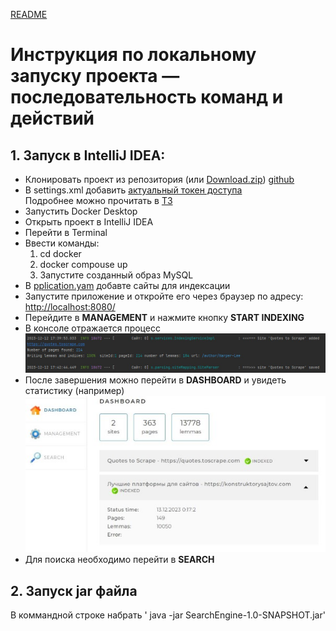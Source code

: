 [README](../README.md)  
# Инструкция по локальному запуску проекта — последовательность команд и действий
## 1. Запуск в IntelliJ IDEA:
* Клонировать проект из репозитория (или [Download.zip](https://github.com/kolchenkoav/graduate-work-site-search-engine/archive/refs/heads/master.zip)) [github](https://github.com/kolchenkoav/graduate-work-site-search-engine)
* В settings.xml добавить [актуальный токен доступа](https://docs.google.com/document/d/1rb0ysFBLQltgLTvmh-ebaZfJSI7VwlFlEYT9V5_aPjc/edit)  
  Подробнее можно прочитать в [ТЗ](https://docs.google.com/document/d/1Xg0Q5j22dhBZ9QpZtDat6mL2po2GmTcN-dHnNfX_wTQ/edit#heading=h.td9o6twjefuq)
* Запустить Docker Desktop
* Открыть проект в IntelliJ IDEA
* Перейти в Terminal
* Ввести команды:
    1. cd docker
    2. docker compouse up
    3. Запустите созданный образ MySQL
* В [pplication.yam](application.yaml) добавте сайты для индексации
* Запустите приложение и откройте его через браузер по адресу: [http://localhost:8080/](http://localhost:8080/)
* Перейдите в **MANAGEMENT** и нажмите кнопку **START INDEXING**
* В консоле отражается процесс
  ![search-engine](../images/Process.jpg "Process")
* После завершения можно перейти в **DASHBOARD** и увидеть статистику (например)
  ![search-engine](../images/localhost.jpg "Process")
* Для поиска необходимо перейти в **SEARCH**

## 2. Запуск jar файла
В коммандной строке набрать ' java -jar SearchEngine-1.0-SNAPSHOT.jar'